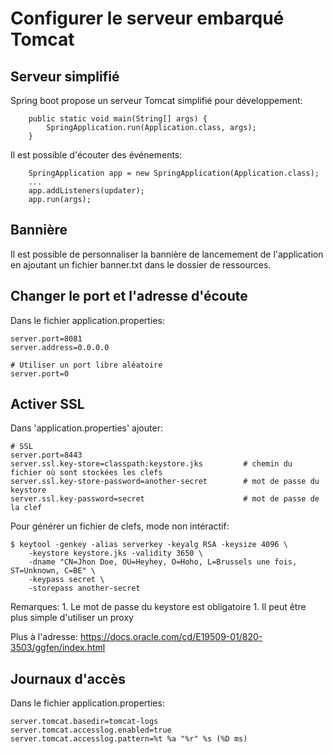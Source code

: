 # Configurer le serveur embarqué Tomcat

## Serveur simplifié

Spring boot propose un serveur Tomcat simplifié pour développement:

```
    public static void main(String[] args) {
        SpringApplication.run(Application.class, args);
    }
```

Il est possible d'écouter des événements:

```
    SpringApplication app = new SpringApplication(Application.class);
    ...
    app.addListeners(updater);
    app.run(args);
```


## Bannière

Il est possible de personnaliser la bannière de lancemement de l'application en ajoutant un fichier banner.txt dans le dossier de ressources.


## Changer le port et l'adresse d'écoute

Dans le fichier application.properties:

    server.port=8081
    server.address=0.0.0.0
    
    # Utiliser un port libre aléatoire
    server.port=0
    
## Activer SSL

Dans 'application.properties' ajouter:

    # SSL
    server.port=8443
    server.ssl.key-store=classpath:keystore.jks         # chemin du fichier où sont stockées les clefs
    server.ssl.key-store-password=another-secret        # mot de passe du keystore
    server.ssl.key-password=secret                      # mot de passe de la clef
    
Pour générer un fichier de clefs, mode non intéractif:
    
    $ keytool -genkey -alias serverkey -keyalg RSA -keysize 4096 \
        -keystore keystore.jks -validity 3650 \
        -dname "CN=Jhon Doe, OU=Heyhey, O=Hoho, L=Brussels une fois, ST=Unknown, C=BE" \
        -keypass secret \
        -storepass another-secret
    
Remarques:
    1. Le mot de passe du keystore est obligatoire
    1. Il peut être plus simple d'utiliser un proxy
    
Plus à l'adresse: https://docs.oracle.com/cd/E19509-01/820-3503/ggfen/index.html

## Journaux d'accès 

Dans le fichier application.properties:

    server.tomcat.basedir=tomcat-logs
    server.tomcat.accesslog.enabled=true
    server.tomcat.accesslog.pattern=%t %a "%r" %s (%D ms)